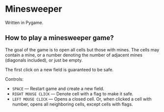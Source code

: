 # Minesweeper

Written in Pygame.

## How to play a minesweeper game?

The goal of the game is to open all cells but those with mines. The cells may contain a mine, or a number denoting the number of adjacent mines (diagonals included), or just be empty.

The first click on a new field is guaranteed to be safe.

Controls:
* `SPACE` — Restart game and create a new field.
* `RIGHT MOUSE CLICK` — Denote cell with a flag to make it safe.
* `LEFT MOUSE CLICK` — Opens a closed cell. Or, when clicked a cell with number, opens all neighboring cells, except cells with flags.
